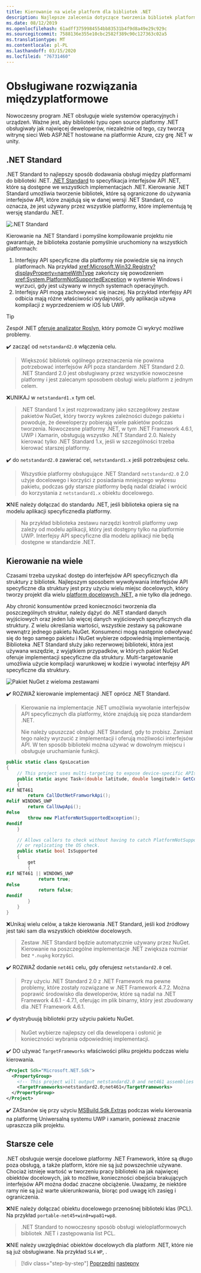```yaml
---
title: Kierowanie na wiele platform dla bibliotek .NET
description: Najlepsze zalecenia dotyczące tworzenia bibliotek platformy .NET między platformami.
ms.date: 08/12/2019
ms.openlocfilehash: 61adff3759984554bb83531b4f9d8a49e29c929c
ms.sourcegitcommit: 7588136e355e10cbc2582f389c90c127363c02a5
ms.translationtype: MT
ms.contentlocale: pl-PL
ms.lasthandoff: 03/15/2020
ms.locfileid: "76731460"
---
```

# <a name="cross-platform-targeting"></a>Obsługiwane rozwiązania międzyplatformowe

Nowoczesny program .NET obsługuje wiele systemów operacyjnych i urządzeń. Ważne jest, aby biblioteki typu open source platformy .NET obsługiwały jak najwięcej deweloperów, niezależnie od tego, czy tworzą witrynę sieci Web ASP.NET hostowane na platformie Azure, czy grę .NET w unity.

## <a name="net-standard"></a>.NET Standard

.NET Standard to najlepszy sposób dodawania obsługi między platformami do biblioteki .NET. [.NET Standard](../net-standard.md) to specyfikacja interfejsów API .NET, które są dostępne we wszystkich implementacjach .NET. Kierowanie .NET Standard umożliwia tworzenie bibliotek, które są ograniczone do używania interfejsów API, które znajdują się w danej wersji .NET Standard, co oznacza, że jest używany przez wszystkie platformy, które implementują tę wersję standardu .NET.

![.NET Standard](./media/cross-platform-targeting/platforms-netstandard.png ".NET Standard")

Kierowanie na .NET Standard i pomyślne kompilowanie projektu nie gwarantuje, że biblioteka zostanie pomyślnie uruchomiony na wszystkich platformach:

1. Interfejsy API specyficzne dla platformy nie powiedzie się na innych platformach. Na przykład <xref:Microsoft.Win32.Registry?displayProperty=nameWithType> zakończy się powodzeniem <xref:System.PlatformNotSupportedException> w systemie Windows i wyrzuci, gdy jest używany w innych systemach operacyjnych.
2. Interfejsy API mogą zachowywać się inaczej. Na przykład interfejsy API odbicia mają różne właściwości wydajności, gdy aplikacja używa kompilacji z wyprzedzeniem w iOS lub UWP.

> [!TIP]
> Zespół .NET [oferuje analizator Roslyn,](../analyzers/api-analyzer.md) który pomoże Ci wykryć możliwe problemy.

✔️ zacząć od `netstandard2.0` włączenia celu.

> Większość bibliotek ogólnego przeznaczenia nie powinna potrzebować interfejsów API poza standardem .NET Standard 2.0. .NET Standard 2.0 jest obsługiwany przez wszystkie nowoczesne platformy i jest zalecanym sposobem obsługi wielu platform z jednym celem.

❌UNIKAJ w `netstandard1.x` tym cel.

> .NET Standard 1.x jest rozprowadzany jako szczegółowy zestaw pakietów NuGet, który tworzy wykres zależności dużego pakietu i powoduje, że deweloperzy pobierają wiele pakietów podczas tworzenia. Nowoczesne platformy .NET, w tym .NET Framework 4.6.1, UWP i Xamarin, obsługują wszystko .NET Standard 2.0. Należy kierować tylko .NET Standard 1.x, jeśli w szczególności trzeba kierować starszej platformy.

✔️ do `netstandard2.0` zawierać cel, `netstandard1.x` jeśli potrzebujesz celu.

> Wszystkie platformy obsługujące .NET Standard `netstandard2.0` 2.0 użyje docelowego i korzyści z posiadania mniejszego wykresu pakietu, podczas gdy starsze platformy będą nadal działać i wrócić do korzystania z `netstandard1.x` obiektu docelowego.

❌NIE należy dołączać do standardu .NET, jeśli biblioteka opiera się na modelu aplikacji specyficznedla platformy.

> Na przykład biblioteka zestawu narzędzi kontroli platformy uwp zależy od modelu aplikacji, który jest dostępny tylko na platformie UWP. Interfejsy API specyficzne dla modelu aplikacji nie będą dostępne w standardzie .NET.

## <a name="multi-targeting"></a>Kierowanie na wiele

Czasami trzeba uzyskać dostęp do interfejsów API specyficznych dla struktury z bibliotek. Najlepszym sposobem wywoływania interfejsów API specyficzne dla struktury jest przy użyciu wielu miejsc docelowych, który tworzy projekt dla wielu [platform docelowych .NET,](../frameworks.md) a nie tylko dla jednego.

Aby chronić konsumentów przed konieczności tworzenia dla poszczególnych struktur, należy dążyć do .NET standard danych wyjściowych oraz jeden lub więcej danych wyjściowych specyficznych dla struktury. Z wielu określania wartości, wszystkie zestawy są pakowane wewnątrz jednego pakietu NuGet. Konsumenci mogą następnie odwoływać się do tego samego pakietu i NuGet wybierze odpowiednią implementację. Biblioteka .NET Standard służy jako rezerwowej biblioteki, która jest używana wszędzie, z wyjątkiem przypadków, w których pakiet NuGet oferuje implementacji specyficzne dla struktury. Multi-targetowanie umożliwia użycie kompilacji warunkowej w kodzie i wywołać interfejsy API specyficzne dla struktury.

![Pakiet NuGet z wieloma zestawami](./media/cross-platform-targeting/nuget-package-multiple-assemblies.png "Pakiet NuGet z wieloma zestawami")

✔️ ROZWAŻ kierowanie implementacji .NET oprócz .NET Standard.

> Kierowanie na implementacje .NET umożliwia wywołanie interfejsów API specyficznych dla platformy, które znajdują się poza standardem .NET.
>
> Nie należy upuszczać obsługi .NET Standard, gdy to zrobisz. Zamiast tego należy wyrzucić z implementacji i oferują możliwości interfejsów API. W ten sposób biblioteki można używać w dowolnym miejscu i obsługuje uruchamianie funkcji.

```csharp
public static class GpsLocation
{
    // This project uses multi-targeting to expose device-specific APIs to .NET Standard.
    public static async Task<(double latitude, double longitude)> GetCoordinatesAsync()
    {
#if NET461
        return CallDotNetFramworkApi();
#elif WINDOWS_UWP
        return CallUwpApi();
#else
        throw new PlatformNotSupportedException();
#endif
    }

    // Allows callers to check without having to catch PlatformNotSupportedException
    // or replicating the OS check.
    public static bool IsSupported
    {
        get
        {
#if NET461 || WINDOWS_UWP
            return true;
#else
            return false;
#endif
        }
    }
}
```

❌Unikaj wielu celów, a także kierowania .NET Standard, jeśli kod źródłowy jest taki sam dla wszystkich obiektów docelowych.

> Zestaw .NET Standard będzie automatycznie używany przez NuGet. Kierowanie na poszczególne implementacje .NET zwiększa rozmiar bez `*.nupkg` korzyści.

✔️ ROZWAŻ dodanie `net461` celu, gdy oferujesz `netstandard2.0` cel.

> Przy użyciu .NET Standard 2.0 z .NET Framework ma pewne problemy, które zostały rozwiązane w .NET Framework 4.7.2. Można poprawić środowisko dla deweloperów, które są nadal na .NET Framework 4.6.1 - 4.7.1, oferując im plik binarny, który jest zbudowany dla .NET Framework 4.6.1.

✔️ dystrybuują biblioteki przy użyciu pakietu NuGet.

> NuGet wybierze najlepszy cel dla dewelopera i osłonić je konieczności wybrania odpowiedniej implementacji.

✔️ DO używać `TargetFrameworks` właściwości pliku projektu podczas wielu kierowania.

```xml
<Project Sdk="Microsoft.NET.Sdk">
  <PropertyGroup>
    <!-- This project will output netstandard2.0 and net461 assemblies -->
    <TargetFrameworks>netstandard2.0;net461</TargetFrameworks>
  </PropertyGroup>
</Project>
```

✔️ ZAStanów się przy użyciu [MSBuild.Sdk.Extras](https://github.com/onovotny/MSBuildSdkExtras) podczas wielu kierowania na platformę Uniwersalną systemu UWP i xamarin, ponieważ znacznie upraszcza plik projektu.

## <a name="older-targets"></a>Starsze cele

.NET obsługuje wersje docelowe platformy .NET Framework, które są długo poza obsługą, a także platform, które nie są już powszechnie używane. Chociaż istnieje wartość w tworzeniu pracy biblioteki na jak najwięcej obiektów docelowych, jak to możliwe, konieczności obejścia brakujących interfejsów API można dodać znaczne obciążenie. Uważamy, że niektóre ramy nie są już warte ukierunkowania, biorąc pod uwagę ich zasięg i ograniczenia.

❌NIE należy dołączać obiektu docelowego przenośnej biblioteki klas (PCL). Na przykład `portable-net45+win8+wpa81+wp8`.

> .NET Standard to nowoczesny sposób obsługi wieloplatformowych bibliotek .NET i zastępowania list PCL.

❌NIE należy uwzględniać obiektów docelowych dla platform .NET, które nie są już obsługiwane. Na przykład `SL4` `WP`, .

>[!div class="step-by-step"]
>[Poprzedni](get-started.md)
>[następny](strong-naming.md)
